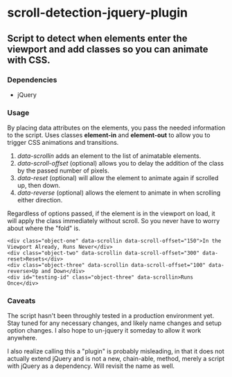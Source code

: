 # scroll-detection-jquery-plugin

## Script to detect when elements enter the viewport and add classes so you can animate with CSS.

### Dependencies
* jQuery

### Usage

By placing data attributes on the elements, you pass the needed information to the script. Uses classes **element-in** and  **element-out** to allow you to trigger CSS animations and transitions.

1. _data-scrollin_ adds an element to the list of animatable elements.
2. _data-scroll-offset_ (optional) allows you to delay the addition of the class by the passed number of pixels.
3. _data-reset_ (optional) will allow the element to animate again if scrolled up, then down.
4. _data-reverse_ (optional) allows the element to animate in when scrolling either direction.

Regardless of options passed, if the element is in the viewport on load, it will apply the class immediately without scroll. So you never have to worry about where the "fold" is.

```
<div class="object-one" data-scrollin data-scroll-offset="150">In the Viewport Already, Runs Never</div>
<div class="object-two" data-scrollin data-scroll-offset="300" data-reset>Resets</div>
<div class="object-three" data-scrollin data-scroll-offset="100" data-reverse>Up and Down</div>
<div id="testing-id" class="object-three" data-scrollin>Runs Once</div>
```

### Caveats

The script hasn't been throughly tested in a production environment yet. Stay tuned for any necessary changes, and likely name changes and setup option changes. I also hope to un-jquery it someday to allow it work anywhere.

I also realize calling this a "plugin" is probably misleading, in that it does not actually extend jQuery and is not a new, chain-able, method, merely a script with jQuery as a dependency. Will revisit the name as well.
